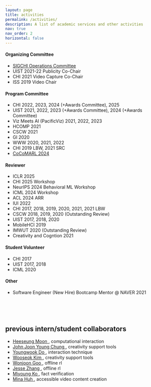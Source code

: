 ```yaml
---
layout: page
title: activities
permalink: /activities/
description: A list of academic services and other activities
nav: true
nav_order: 2
horizontal: false
---
```



#### Organizing Committee
- [SIGCHI Operations Committee](https://sigchi.org/people/operations-committee/)
- UIST 2021-22 Publicity Co-Chair
- CHI 2021 Video Capture Co-Chair
- ISS 2019 Video Chair


#### Program Committee
- CHI 2022, 2023, 2024 (+Awards Committee), 2025
- UIST 2021, 2022, 2023 (+Awards Committee), 2024 (+Awards Committee)
- Viz Meets AI (PacificViz) 2021, 2022, 2023
- HCOMP 2021
- CSCW 2021
- GI 2020
- WWW 2020, 2021, 2022
- CHI 2019 LBW, 2021 SRC
- [CoCoMARL 2024](https://sites.google.com/view/cocomarl-2024/home)

#### Reviewer
- ICLR 2025
- CHI 2025 Workshop
- NeurIPS 2024 Behavioral ML Workshop
- ICML 2024 Workshop
- ACL 2024 ARR
- IUI 2022
- CHI 2017, 2018, 2019, 2020, 2021, 2021 LBW
- CSCW 2018, 2019, 2020 (Outstanding Review)
- UIST 2017, 2018, 2020
- MobileHCI 2019
- IMWUT 2020 (Outstanding Review)
- Creativity and Cogntion 2021

#### Student Volunteer
- CHI 2017
- UIST 2017, 2018
- ICML 2020

#### Other
- Software Engineer (New Hire) Bootcamp Mentor @ NAVER 2021
  

<br/>
<br/>
<br/>

## previous intern/student collaborators
- <a href="https://hsmoon121.github.io/"> Heeseung Moon </a>, computational interaction
- <a href="https://johnr0.github.io/"> John Joon Young Chung </a>, creativity support tools
- <a href="https://www.youngwookdo.me/"> Youngwook Do </a>, interaction technique
- <a href="https://www.linkedin.com/in/wooseok-kim-9166751a5/"> Wooseok Kim </a>, creativity support tools
- <a href="http://dev.wonjoon.me/"> Wonjoon Goo </a>, offline rl
- <a href="https://jesbu1.github.io/"> Jesse Zhang </a>, offline rl
- <a href=""> Miyoung Ko </a>, fact verification
- <a href="https://minahuh.com/"> Mina Huh </a>, accessible video content creation